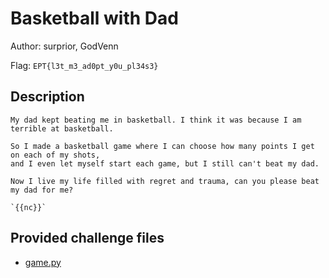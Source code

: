 # Basketball with Dad
Author: surprior, GodVenn

Flag: `EPT{l3t_m3_ad0pt_y0u_pl34s3}`
## Description
```
My dad kept beating me in basketball. I think it was because I am terrible at basketball.

So I made a basketball game where I can choose how many points I get on each of my shots, 
and I even let myself start each game, but I still can't beat my dad.

Now I live my life filled with regret and trauma, can you please beat my dad for me?

`{{nc}}`
```

## Provided challenge files
* [game.py](game.py)
